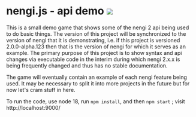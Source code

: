 # nengi.js - api demo <img src="https://timetocode.com/images/nengi-logo-32x32.png" />


This is a small demo game that shows some of the nengi 2 api being used to do basic things. The version of this project will be synchronized to the version of nengi that it is demonstrating, i.e. if this project is versioned 2.0.0-alpha.123 then that is the version of nengi for which it serves as an example. The primary purpose of this project is to show syntax and api changes via executable code in the interim during which nengi 2.x.x is being frequently changed and thus has no stable documentation.

The game will eventually contain an example of each nengi feature being used. It may be necessary to split it into more projects in the future but for now let's cram stuff in here.


To run the code, use node 18, run `npm install`, and then `npm start` ; visit http://localhost:9000/
